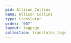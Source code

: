 ```yaml
---
pid: Allison_Collins
name: Allison Collins
type: translator
order: '007'
layout: tagpage
collection: translator_tags
---
```

